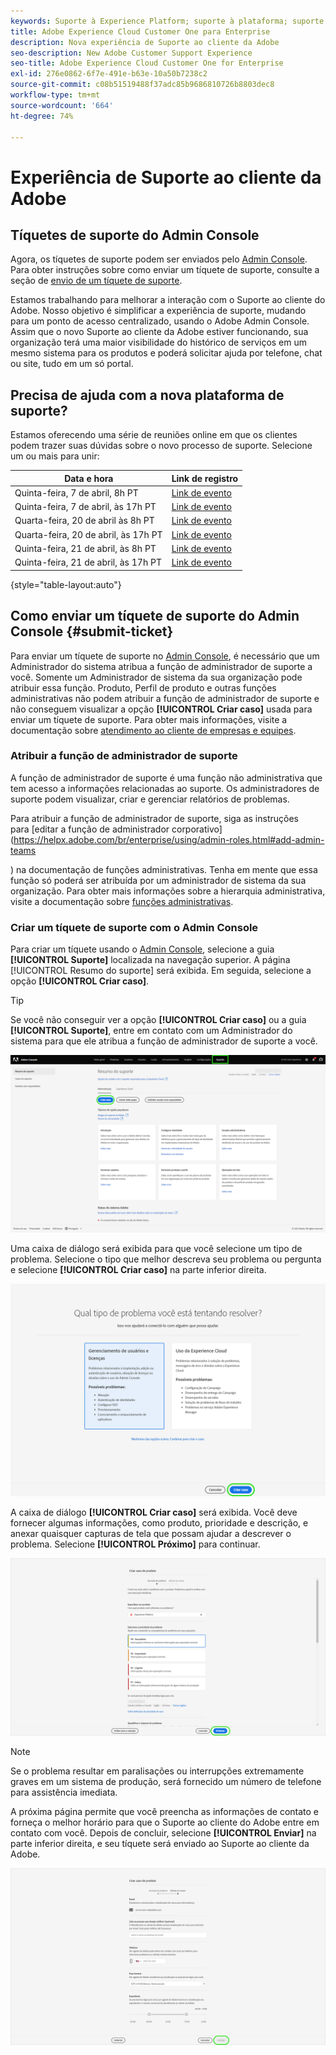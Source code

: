 ```yaml
---
keywords: Suporte à Experience Platform; suporte à plataforma; suporte a serviços inteligentes; suporte à ia do cliente; suporte à ia de atribuição; suporte a rtcdp; enviar tíquete de suporte, suporte ao cliente
title: Adobe Experience Cloud Customer One para Enterprise
description: Nova experiência de Suporte ao cliente da Adobe
seo-description: New Adobe Customer Support Experience
seo-title: Adobe Experience Cloud Customer One for Enterprise
exl-id: 276e0862-6f7e-491e-b63e-10a50b7238c2
source-git-commit: c08b51519488f37adc85b9686810726b8803dec8
workflow-type: tm+mt
source-wordcount: '664'
ht-degree: 74%

---
```


# Experiência de Suporte ao cliente da Adobe

## Tíquetes de suporte do Admin Console

Agora, os tíquetes de suporte podem ser enviados pelo [Admin Console](https://adminconsole.adobe.com/). Para obter instruções sobre como enviar um tíquete de suporte, consulte a seção de [envio de um tíquete de suporte](#submit-ticket).

Estamos trabalhando para melhorar a interação com o Suporte ao cliente do Adobe. Nosso objetivo é simplificar a experiência de suporte, mudando para um ponto de acesso centralizado, usando o Adobe Admin Console. Assim que o novo Suporte ao cliente da Adobe estiver funcionando, sua organização terá uma maior visibilidade do histórico de serviços em um mesmo sistema para os produtos e poderá solicitar ajuda por telefone, chat ou site, tudo em um só portal.

## Precisa de ajuda com a nova plataforma de suporte?

Estamos oferecendo uma série de reuniões online em que os clientes podem trazer suas dúvidas sobre o novo processo de suporte. Selecione um ou mais para unir:

| Data e hora | Link de registro |
|--- |--- |
| Quinta-feira, 7 de abril, 8h PT | [Link de evento](https://event.on24.com/wcc/r/3723732/5288A3B031AD858BF241EB0C0057CD85) |
| Quinta-feira, 7 de abril, às 17h PT | [Link de evento](https://event.on24.com/wcc/r/3723733/286EFEA9E8D9B6BB49464862F5414B8C) |
| Quarta-feira, 20 de abril às 8h PT | [Link de evento](https://event.on24.com/wcc/r/3712143/05DAF046E4BB864E7C313B056ADE4EB2) |
| Quarta-feira, 20 de abril, às 17h PT | [Link de evento](https://event.on24.com/wcc/r/3723740/A9EDA45FA61D3FFC4BF713419B677F16) |
| Quinta-feira, 21 de abril, às 8h PT | [Link de evento](https://event.on24.com/wcc/r/3723741/C7EBCD38583D4D7AFCBD56029EB17C98) |
| Quinta-feira, 21 de abril, às 17h PT | [Link de evento](https://event.on24.com/wcc/r/3723743/6F41ED2648A621F1419A56F0A52F4446) |

{style=&quot;table-layout:auto&quot;}

## Como enviar um tíquete de suporte do Admin Console {#submit-ticket}

Para enviar um tíquete de suporte no [Admin Console](https://adminconsole.adobe.com/), é necessário que um Administrador do sistema atribua a função de administrador de suporte a você. Somente um Administrador de sistema da sua organização pode atribuir essa função. Produto, Perfil de produto e outras funções administrativas não podem atribuir a função de administrador de suporte e não conseguem visualizar a opção **[!UICONTROL Criar caso]** usada para enviar um tíquete de suporte. Para obter mais informações, visite a documentação sobre [atendimento ao cliente de empresas e equipes](https://helpx.adobe.com/br/enterprise/using/support-and-expert-services.html).

### Atribuir a função de administrador de suporte

A função de administrador de suporte é uma função não administrativa que tem acesso a informações relacionadas ao suporte. Os administradores de suporte podem visualizar, criar e gerenciar relatórios de problemas.

Para atribuir a função de administrador de suporte, siga as instruções para [editar a função de administrador corporativo](https://helpx.adobe.com/br/enterprise/using/admin-roles.html#add-admin-teams

) na documentação de funções administrativas. Tenha em mente que essa função só poderá ser atribuída por um administrador de sistema da sua organização. Para obter mais informações sobre a hierarquia administrativa, visite a documentação sobre [funções administrativas](https://helpx.adobe.com/br/enterprise/admin-guide.html/enterprise/using/admin-roles.ug.html).

### Criar um tíquete de suporte com o Admin Console

Para criar um tíquete usando o [Admin Console](https://adminconsole.adobe.com/), selecione a guia **[!UICONTROL Suporte]** localizada na navegação superior. A página [!UICONTROL Resumo do suporte] será exibida. Em seguida, selecione a opção **[!UICONTROL Criar caso]**.

>[!TIP]
>
> Se você não conseguir ver a opção **[!UICONTROL Criar caso]** ou a guia **[!UICONTROL Suporte]**, entre em contato com um Administrador do sistema para que ele atribua a função de administrador de suporte a você.

![Guia Suporte ao Admin Console](./assets/Support.png)

Uma caixa de diálogo será exibida para que você selecione um tipo de problema. Selecione o tipo que melhor descreva seu problema ou pergunta e selecione **[!UICONTROL Criar caso]** na parte inferior direita.

![Selecionar problema](./assets/select-case-type.png)

A caixa de diálogo **[!UICONTROL Criar caso]** será exibida. Você deve fornecer algumas informações, como produto, prioridade e descrição, e anexar quaisquer capturas de tela que possam ajudar a descrever o problema. Selecione **[!UICONTROL Próximo]** para continuar.

![criar caso](./assets/create_case.png)

>[!NOTE]
>
> Se o problema resultar em paralisações ou interrupções extremamente graves em um sistema de produção, será fornecido um número de telefone para assistência imediata.

A próxima página permite que você preencha as informações de contato e forneça o melhor horário para que o Suporte ao cliente do Adobe entre em contato com você. Depois de concluir, selecione **[!UICONTROL Enviar]** na parte inferior direita, e seu tíquete será enviado ao Suporte ao cliente da Adobe.

![Enviar tíquete](./assets/submit_case.png)

<!--

## What About the Legacy Systems?

New Tickets/Cases will no longer be able to be submitted in legacy systems as of May 11th.  The [Admin Console](https://adminconsole.adobe.com/) will be used to submit new tickets/cases.

### Existing Tickets/Cases

* Between May 11th and May 20th the legacy systems will remain available to work existing tickets/cases to completion.
* Beginning May 20th the support team will migrate remaining open cases from the legacy systems to the new support experience.  You will receive an email notification regarding how to contact support to continue to work these cases.
-->

